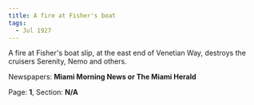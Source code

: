```yaml
---  
title: A fire at Fisher's boat  
tags:  
  - Jul 1927  
---  
```

  
A fire at Fisher's boat slip, at the east end of Venetian Way, destroys the cruisers Serenity, Nemo and others.  
  
Newspapers: **Miami Morning News or The Miami Herald**  
  
Page: **1**, Section: **N/A** 
